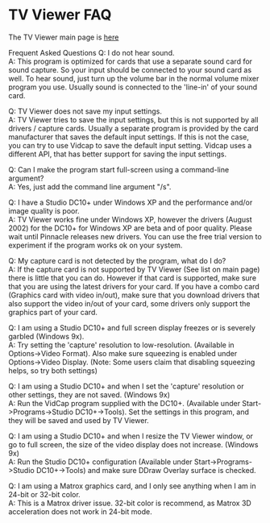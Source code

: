 # TV Viewer FAQ
The TV Viewer main page is [here](https://github.com/Profile926/BrowseTo.Org/blob/main/README.md)

Frequent Asked Questions
Q: I do not hear sound.  
A: This program is optimized for cards that use a separate sound card for sound capture. So your input should be connected to your sound card as well. To hear sound, just turn up the volume bar in the normal volume mixer program you use. Usually sound is connected to the 'line-in' of your sound card.

Q: TV Viewer does not save my input settings.  
A: TV Viewer tries to save the input settings, but this is not supported by all drivers / capture cards. Usually a separate program is provided by the card manufacturer that saves the default input settings. If this is not the case, you can try to use Vidcap to save the default input setting. Vidcap uses a different API, that has better support for saving the input settings.

Q: Can I make the program start full-screen using a command-line argument?  
A: Yes, just add the command line argument "/s".

Q: I have a Studio DC10+ under Windows XP and the performance and/or image quality is poor.  
A: TV Viewer works fine under Windows XP, however the drivers (August 2002) for the DC10+ for Windows XP are beta and of poor quality. Please wait until Pinnacle releases new drivers. You can use the free trial version to experiment if the program works ok on your system.

Q: My capture card is not detected by the program, what do I do?  
A: If the capture card is not supported by TV Viewer (See list on main page) there is little that you can do. However if that card is supported, make sure that you are using the latest drivers for your card. If you have a combo card (Graphics card with video in/out), make sure that you download drivers that also support the video in/out of your card, some drivers only support the graphics part of your card.

Q: I am using a Studio DC10+ and full screen display freezes or is severely garbled (Windows 9x).  
A: Try setting the 'capture' resolution to low-resolution. (Available in Options->Video Format). Also make sure squeezing is enabled under Options->Video Display. (Note: Some users claim that disabling squeezing helps, so try both settings)

Q: I am using a Studio DC10+ and when I set the 'capture' resolution or other settings, they are not saved. (Windows 9x)  
A: Run the VidCap program supplied with the DC10+. (Available under Start->Programs->Studio DC10+->Tools). Set the settings in this program, and they will be saved and used by TV Viewer.

Q: I am using a Studio DC10+ and when I resize the TV Viewer window, or go to full screen, the size of the video display does not increase. (Windows 9x)  
A: Run the Studio DC10+ configuration (Available under Start->Programs->Studio DC10+->Tools) and make sure DDraw Overlay surface is checked.

Q: I am using a Matrox graphics card, and I only see anything when I am in 24-bit or 32-bit color.  
A: This is a Matrox driver issue. 32-bit color is recommend, as Matrox 3D acceleration does not work in 24-bit mode.
